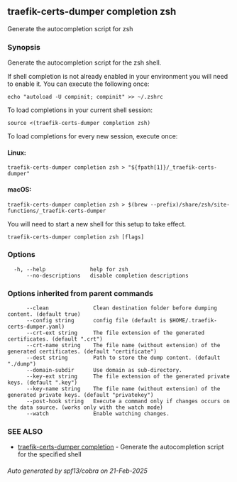 ## traefik-certs-dumper completion zsh

Generate the autocompletion script for zsh

### Synopsis

Generate the autocompletion script for the zsh shell.

If shell completion is not already enabled in your environment you will need
to enable it.  You can execute the following once:

	echo "autoload -U compinit; compinit" >> ~/.zshrc

To load completions in your current shell session:

	source <(traefik-certs-dumper completion zsh)

To load completions for every new session, execute once:

#### Linux:

	traefik-certs-dumper completion zsh > "${fpath[1]}/_traefik-certs-dumper"

#### macOS:

	traefik-certs-dumper completion zsh > $(brew --prefix)/share/zsh/site-functions/_traefik-certs-dumper

You will need to start a new shell for this setup to take effect.


```
traefik-certs-dumper completion zsh [flags]
```

### Options

```
  -h, --help              help for zsh
      --no-descriptions   disable completion descriptions
```

### Options inherited from parent commands

```
      --clean              Clean destination folder before dumping content. (default true)
      --config string      config file (default is $HOME/.traefik-certs-dumper.yaml)
      --crt-ext string     The file extension of the generated certificates. (default ".crt")
      --crt-name string    The file name (without extension) of the generated certificates. (default "certificate")
      --dest string        Path to store the dump content. (default "./dump")
      --domain-subdir      Use domain as sub-directory.
      --key-ext string     The file extension of the generated private keys. (default ".key")
      --key-name string    The file name (without extension) of the generated private keys. (default "privatekey")
      --post-hook string   Execute a command only if changes occurs on the data source. (works only with the watch mode)
      --watch              Enable watching changes.
```

### SEE ALSO

* [traefik-certs-dumper completion](traefik-certs-dumper_completion.md)	 - Generate the autocompletion script for the specified shell

###### Auto generated by spf13/cobra on 21-Feb-2025
